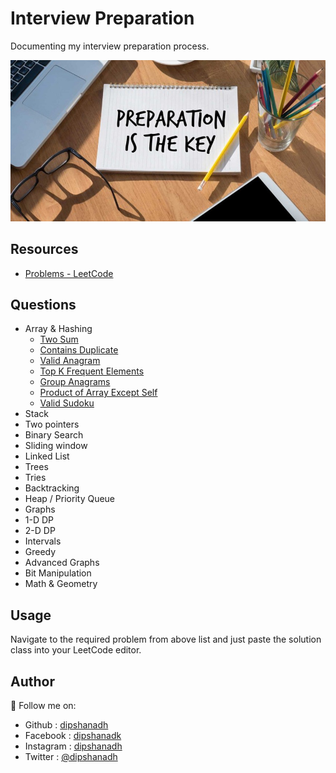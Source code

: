 # Interview Preparation

Documenting my interview preparation process.

![Image](image.jpg)

## Resources

- [Problems - LeetCode](https://leetcode.com/problemset/all/)

## Questions

- Array & Hashing
  - [Two Sum](https://github.com/dipshanadh/interview-preparation/blob/main/arrays-and-hashing/two-sum.cpp)
  - [Contains Duplicate](https://github.com/dipshanadh/interview-preparation/blob/main/arrays-and-hashing/contains-duplicate.cpp)
  - [Valid Anagram](https://github.com/dipshanadh/interview-preparation/blob/main/arrays-and-hashing/valid-anagram.cpp)
  - [Top K Frequent Elements](https://github.com/dipshanadh/interview-preparation/blob/main/arrays-and-hashing/top-k-frequent-elements.cpp)
  - [Group Anagrams](https://github.com/dipshanadh/interview-preparation/blob/main/arrays-and-hashing/group-anagrams.cpp)
  - [Product of Array Except Self](https://github.com/dipshanadh/interview-preparation/blob/main/arrays-and-hashing/product-of-array-except-self.cpp)
  - [Valid Sudoku](https://github.com/dipshanadh/interview-preparation/blob/main/arrays-and-hashing/valid-sudoku.cpp)
- Stack
- Two pointers
- Binary Search
- Sliding window
- Linked List
- Trees
- Tries
- Backtracking
- Heap / Priority Queue
- Graphs
- 1-D DP
- 2-D DP
- Intervals
- Greedy
- Advanced Graphs
- Bit Manipulation
- Math & Geometry

## Usage

Navigate to the required problem from above list and just paste the solution class into your LeetCode editor.

## Author

🛴 Follow me on:

- Github : [dipshanadh](https://github.com/dipshanadh)
- Facebook : [dipshanadk](https://facebook.com/dipshanadk)
- Instagram : [dipshanadh](https://instagram.com/dipshanadh)
- Twitter : [@dipshanadh](https://twitter.com/@dipshanadh)
